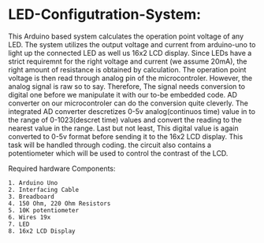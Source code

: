 # LED-Configutration-System:
This Arduino based system calculates the operation point voltage of any LED. 
The system utilizes the output voltage and current from arduino-uno to light up the connected LED as well us 16x2 LCD display. 
Since LEDs have a strict requiremnt for the right voltage and current (we assume 20mA), the right amount of resistance is obtained by calculation.
The operation point voltage is then read through analog pin of the microcontroler.
However, the analog signal is raw so to say. Therefore, The signal needs conversion to digital one before we manipulate it with our to-be embedded code.
AD converter on our microcontroler can do the conversion quite cleverly. The integrated AD converter descretizes 0-5v analog(continuos time) value in to the range of 
0-1023(descret time) values and convert the reading to the nearest value in the range. 
Last but not least, This digital value is again converted to 0-5v format before sending it to the 16x2 LCD display. This task will be handled through coding.
the circuit also contains a potentiometer which will be used to control the contrast of the LCD. 

Required hardware Components:

    1. Arduino Uno
	2. Interfacing Cable
	3. Breadboard
	4. 150 Ohm, 220 Ohm Resistors
	5. 10K potentiometer
	6. Wires 19x
	7. LED
	8. 16x2 LCD Display
